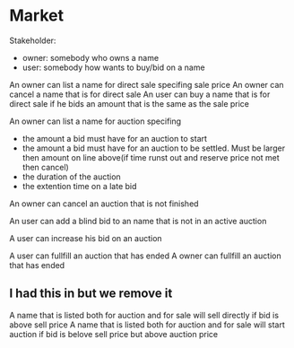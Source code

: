 # Market

Stakeholder: 
 - owner: somebody who owns a name
 - user: somebody how wants to buy/bid on a name


An owner can list a name for direct sale specifing sale price
An owner can cancel a name that is for direct sale
An user can buy a name that is for direct sale if he bids an amount that is the same as the sale price

An owner can list a name for auction specifing 
 - the amount a bid must have for an auction to start
 - the amount a bid must have for an auction to be settled. Must be larger then amount on line above(if time runst out and reserve price not met then cancel)
 - the duration of the auction
 - the extention time on a late bid

An owner can cancel an auction that is not finished


An user can add a blind bid to an name that is not in an active auction

A user can increase his bid on an auction

A user can fullfill an auction that has ended
A owner can fullfill an auction that has ended


## I had this in but we remove it
A name that is listed both for auction and for sale will sell directly if bid is above sell price 
A name that is listed both for auction and for sale will start auction if bid is belove sell price but above auction price

